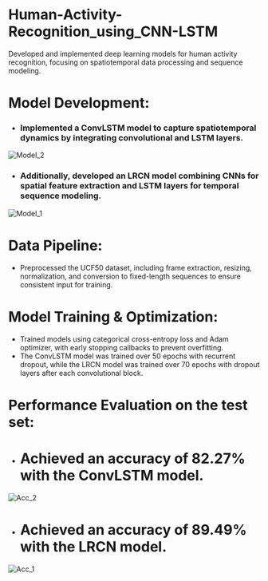 # Human-Activity-Recognition_using_CNN-LSTM
Developed and implemented deep learning models for human activity recognition, focusing on spatiotemporal data processing and sequence modeling.

# Model Development: 
* ### Implemented a ConvLSTM model to capture spatiotemporal dynamics by integrating convolutional and LSTM layers.
  
![Model_2](https://github.com/user-attachments/assets/ebbb3e94-3f40-4b52-990e-3067de13bac0)


* ### Additionally, developed an LRCN model combining CNNs for spatial feature extraction and LSTM layers for temporal sequence modeling.

![Model_1](https://github.com/user-attachments/assets/a092c1b9-1822-495d-83f2-946c403f7cc2)

  
# Data Pipeline:
* Preprocessed the UCF50 dataset, including frame extraction, resizing, normalization, and conversion to fixed-length sequences to ensure consistent input for training.
  
# Model Training & Optimization:
* Trained models using categorical cross-entropy loss and Adam optimizer, with early stopping callbacks to prevent overfitting.
* The ConvLSTM model was trained over 50 epochs with recurrent dropout, while the LRCN model was trained over 70 epochs with dropout layers after each convolutional block.
  
# Performance Evaluation on the test set:
* # Achieved an accuracy of 82.27% with the ConvLSTM model.

![Acc_2](https://github.com/user-attachments/assets/abfbc1e6-3ede-46e4-876e-d1dc142830be)

* # Achieved an accuracy of 89.49% with the LRCN model.

![Acc_1](https://github.com/user-attachments/assets/39b82d82-540a-475e-b75e-9a4b82ace280)

